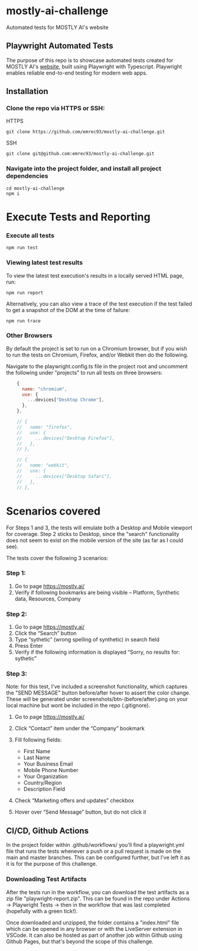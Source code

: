 # mostly-ai-challenge

Automated tests for MOSTLY AI's website

## Playwright Automated Tests

The purpose of this repo is to showcase automated tests created for MOSTLY AI's [website](https://mostly.ai/), built using Playwright with Typescript. Playwright enables reliable end-to-end testing for modern web apps.

## Installation

### Clone the repo via HTTPS or SSH:

HTTPS

```
git clone https://github.com/emrec93/mostly-ai-challenge.git
```

SSH

```
git clone git@github.com:emrec93/mostly-ai-challenge.git
```

### Navigate into the project folder, and install all project dependencies

```
cd mostly-ai-challenge
npm i
```

# Execute Tests and Reporting

### Execute all tests

```
npm run test
```

### Viewing latest test results

To view the latest test execution's results in a locally served HTML page, run:

```
npm run report
```

Alternatively, you can also view a trace of the test execution if the test failed to get a snapshot of the DOM at the time of failure:

```
npm run trace
```

### Other Browsers

By default the project is set to run on a Chromium browser, but if you wish to run the tests on Chromium, Firefox, and/or Webkit then do the following.

Navigate to the playwright.config.ts file in the project root and uncomment the following under "projects" to run all tests on three browsers:

```js
    {
      name: "chromium",
      use: {
        ...devices["Desktop Chrome"],
      },
    },

    // {
    //   name: "firefox",
    //   use: {
    //     ...devices["Desktop Firefox"],
    //   },
    // },

    // {
    //   name: "webkit",
    //   use: {
    //     ...devices["Desktop Safari"],
    //   },
    // },
```

# Scenarios covered

For Steps 1 and 3, the tests will emulate both a Desktop and Mobile viewport for coverage. Step 2 sticks to Desktop, since the "search" functionality does not seem to exist on the mobile version of the site (as far as I could see).

The tests cover the following 3 scenarios:

### Step 1:

1. Go to page https://mostly.ai/
2. Verify if following bookmarks are being visible – Platform, Synthetic data, Resources,
   Company

### Step 2:

1. Go to page https://mostly.ai/
2. Click the “Search” button
3. Type “sythetic” (wrong spelling of synthetic) in search field
4. Press Enter
5. Verify if the following information is displayed “Sorry, no results for: sythetic”

### Step 3:

Note: for this test, I've included a screenshot functionality, which captures the "SEND MESSAGE" button before/after hover to assert the color change. These will be generated under screenshots/btn-(before/after).png on your local machine but wont be included in the repo (.gitignore).

1. Go to page https://mostly.ai/
2. Click “Contact” item under the “Company” bookmark
3. Fill following fields:

   - First Name
   - Last Name
   - Your Business Email
   - Mobile Phone Number
   - Your Organization
   - Country/Region
   - Description Field

4. Check “Marketing offers and updates” checkbox
5. Hover over “Send Message” button, but do not click it

## CI/CD, Github Actions

In the project folder within .github/workflows/ you'll find a playwright.yml file that runs the tests whenever a push or a pull request is made on the main and master branches. This can be configured further, but I've left it as it is for the purpose of this challenge.

### Downloading Test Artifacts

After the tests run in the workflow, you can download the test artifacts as a zip file "playwright-report.zip". This can be found in the repo under Actions -> Playwright Tests -> then in the workflow that was last completed (hopefully with a green tick!).

Once downloaded and unzipped, the folder contains a "index.html" file which can be opened in any browser or with the LiveServer extension in VSCode. It can also be hosted as part of another job within Github using Github Pages, but that's beyond the scope of this challenge.
